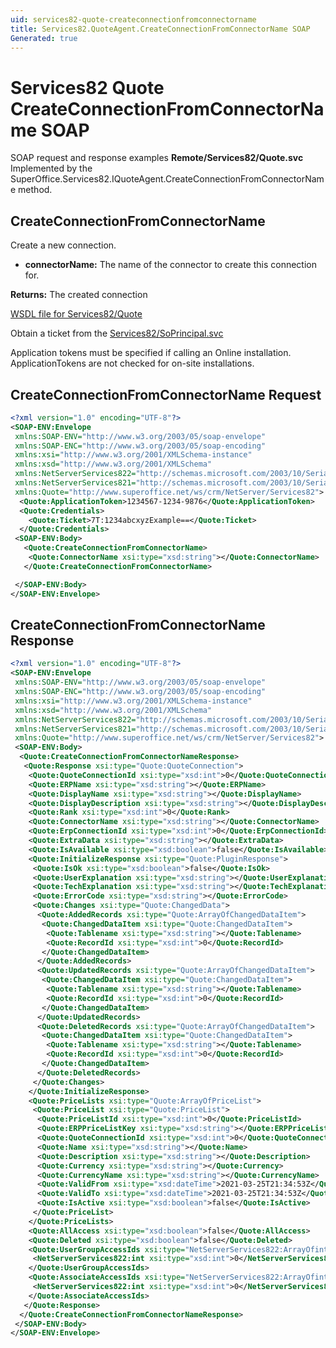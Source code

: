 ```yaml
---
uid: services82-quote-createconnectionfromconnectorname
title: Services82.QuoteAgent.CreateConnectionFromConnectorName SOAP
Generated: true
---
```


# Services82 Quote CreateConnectionFromConnectorName SOAP

SOAP request and response examples **Remote/Services82/Quote.svc**
Implemented by the <see cref="M:SuperOffice.Services82.IQuoteAgent.CreateConnectionFromConnectorName">SuperOffice.Services82.IQuoteAgent.CreateConnectionFromConnectorName</see> method.

## CreateConnectionFromConnectorName

Create a new connection.

* **connectorName:** The name of the connector to create this connection for.

**Returns:** The created connection


[WSDL file for Services82/Quote](../Services82-Quote.md)

Obtain a ticket from the [Services82/SoPrincipal.svc](../SoPrincipal/SoPrincipal.md)

Application tokens must be specified if calling an Online installation. ApplicationTokens are not checked for on-site installations.

## CreateConnectionFromConnectorName Request

```xml
<?xml version="1.0" encoding="UTF-8"?>
<SOAP-ENV:Envelope
 xmlns:SOAP-ENV="http://www.w3.org/2003/05/soap-envelope"
 xmlns:SOAP-ENC="http://www.w3.org/2003/05/soap-encoding"
 xmlns:xsi="http://www.w3.org/2001/XMLSchema-instance"
 xmlns:xsd="http://www.w3.org/2001/XMLSchema"
 xmlns:NetServerServices822="http://schemas.microsoft.com/2003/10/Serialization/Arrays"
 xmlns:NetServerServices821="http://schemas.microsoft.com/2003/10/Serialization/"
 xmlns:Quote="http://www.superoffice.net/ws/crm/NetServer/Services82">
  <Quote:ApplicationToken>1234567-1234-9876</Quote:ApplicationToken>
  <Quote:Credentials>
    <Quote:Ticket>7T:1234abcxyzExample==</Quote:Ticket>
  </Quote:Credentials>
 <SOAP-ENV:Body>
   <Quote:CreateConnectionFromConnectorName>
    <Quote:ConnectorName xsi:type="xsd:string"></Quote:ConnectorName>
   </Quote:CreateConnectionFromConnectorName>

 </SOAP-ENV:Body>
</SOAP-ENV:Envelope>

```


## CreateConnectionFromConnectorName Response

```xml
<?xml version="1.0" encoding="UTF-8"?>
<SOAP-ENV:Envelope
 xmlns:SOAP-ENV="http://www.w3.org/2003/05/soap-envelope"
 xmlns:SOAP-ENC="http://www.w3.org/2003/05/soap-encoding"
 xmlns:xsi="http://www.w3.org/2001/XMLSchema-instance"
 xmlns:xsd="http://www.w3.org/2001/XMLSchema"
 xmlns:NetServerServices822="http://schemas.microsoft.com/2003/10/Serialization/Arrays"
 xmlns:NetServerServices821="http://schemas.microsoft.com/2003/10/Serialization/"
 xmlns:Quote="http://www.superoffice.net/ws/crm/NetServer/Services82">
 <SOAP-ENV:Body>
  <Quote:CreateConnectionFromConnectorNameResponse>
   <Quote:Response xsi:type="Quote:QuoteConnection">
    <Quote:QuoteConnectionId xsi:type="xsd:int">0</Quote:QuoteConnectionId>
    <Quote:ERPName xsi:type="xsd:string"></Quote:ERPName>
    <Quote:DisplayName xsi:type="xsd:string"></Quote:DisplayName>
    <Quote:DisplayDescription xsi:type="xsd:string"></Quote:DisplayDescription>
    <Quote:Rank xsi:type="xsd:int">0</Quote:Rank>
    <Quote:ConnectorName xsi:type="xsd:string"></Quote:ConnectorName>
    <Quote:ErpConnectionId xsi:type="xsd:int">0</Quote:ErpConnectionId>
    <Quote:ExtraData xsi:type="xsd:string"></Quote:ExtraData>
    <Quote:IsAvailable xsi:type="xsd:boolean">false</Quote:IsAvailable>
    <Quote:InitializeResponse xsi:type="Quote:PluginResponse">
     <Quote:IsOk xsi:type="xsd:boolean">false</Quote:IsOk>
     <Quote:UserExplanation xsi:type="xsd:string"></Quote:UserExplanation>
     <Quote:TechExplanation xsi:type="xsd:string"></Quote:TechExplanation>
     <Quote:ErrorCode xsi:type="xsd:string"></Quote:ErrorCode>
     <Quote:Changes xsi:type="Quote:ChangedData">
      <Quote:AddedRecords xsi:type="Quote:ArrayOfChangedDataItem">
       <Quote:ChangedDataItem xsi:type="Quote:ChangedDataItem">
        <Quote:Tablename xsi:type="xsd:string"></Quote:Tablename>
        <Quote:RecordId xsi:type="xsd:int">0</Quote:RecordId>
       </Quote:ChangedDataItem>
      </Quote:AddedRecords>
      <Quote:UpdatedRecords xsi:type="Quote:ArrayOfChangedDataItem">
       <Quote:ChangedDataItem xsi:type="Quote:ChangedDataItem">
        <Quote:Tablename xsi:type="xsd:string"></Quote:Tablename>
        <Quote:RecordId xsi:type="xsd:int">0</Quote:RecordId>
       </Quote:ChangedDataItem>
      </Quote:UpdatedRecords>
      <Quote:DeletedRecords xsi:type="Quote:ArrayOfChangedDataItem">
       <Quote:ChangedDataItem xsi:type="Quote:ChangedDataItem">
        <Quote:Tablename xsi:type="xsd:string"></Quote:Tablename>
        <Quote:RecordId xsi:type="xsd:int">0</Quote:RecordId>
       </Quote:ChangedDataItem>
      </Quote:DeletedRecords>
     </Quote:Changes>
    </Quote:InitializeResponse>
    <Quote:PriceLists xsi:type="Quote:ArrayOfPriceList">
     <Quote:PriceList xsi:type="Quote:PriceList">
      <Quote:PriceListId xsi:type="xsd:int">0</Quote:PriceListId>
      <Quote:ERPPriceListKey xsi:type="xsd:string"></Quote:ERPPriceListKey>
      <Quote:QuoteConnectionId xsi:type="xsd:int">0</Quote:QuoteConnectionId>
      <Quote:Name xsi:type="xsd:string"></Quote:Name>
      <Quote:Description xsi:type="xsd:string"></Quote:Description>
      <Quote:Currency xsi:type="xsd:string"></Quote:Currency>
      <Quote:CurrencyName xsi:type="xsd:string"></Quote:CurrencyName>
      <Quote:ValidFrom xsi:type="xsd:dateTime">2021-03-25T21:34:53Z</Quote:ValidFrom>
      <Quote:ValidTo xsi:type="xsd:dateTime">2021-03-25T21:34:53Z</Quote:ValidTo>
      <Quote:IsActive xsi:type="xsd:boolean">false</Quote:IsActive>
     </Quote:PriceList>
    </Quote:PriceLists>
    <Quote:AllAccess xsi:type="xsd:boolean">false</Quote:AllAccess>
    <Quote:Deleted xsi:type="xsd:boolean">false</Quote:Deleted>
    <Quote:UserGroupAccessIds xsi:type="NetServerServices822:ArrayOfint">
     <NetServerServices822:int xsi:type="xsd:int">0</NetServerServices822:int>
    </Quote:UserGroupAccessIds>
    <Quote:AssociateAccessIds xsi:type="NetServerServices822:ArrayOfint">
     <NetServerServices822:int xsi:type="xsd:int">0</NetServerServices822:int>
    </Quote:AssociateAccessIds>
   </Quote:Response>
  </Quote:CreateConnectionFromConnectorNameResponse>
 </SOAP-ENV:Body>
</SOAP-ENV:Envelope>

```

